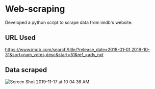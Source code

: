 # Web-scraping
Developed a python script to scrape data from imdb's website. 

## URL Used
https://www.imdb.com/search/title/?release_date=2018-01-01,2019-10-31&sort=num_votes,desc&start=51&ref_=adv_nxt

## Data scraped
![Screen Shot 2019-11-17 at 10 04 36 AM](https://user-images.githubusercontent.com/32263368/69003144-2b1c4600-0923-11ea-8e40-818edf795a31.png)
